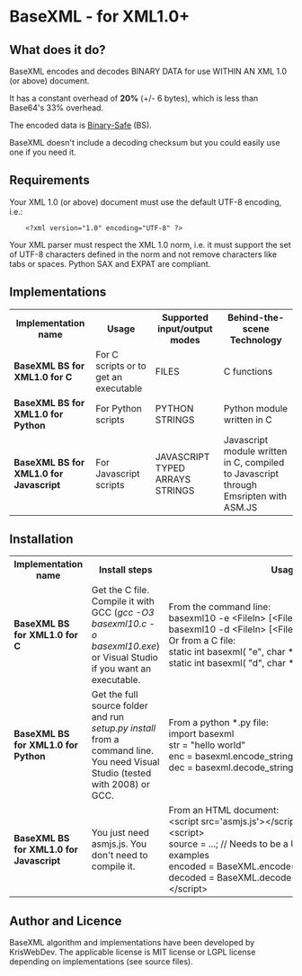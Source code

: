 BaseXML - for XML1.0+
=====================

What does it do?
----------------

BaseXML encodes and decodes BINARY DATA for use WITHIN AN XML 1.0 (or above) document.

It has a constant overhead of **20%** (+/- 6 bytes), which is less than Base64's 33% overhead.

The encoded data is [Binary-Safe](http://en.wikipedia.org/wiki/Binary-safe#Binary-safe_file_read_and_write) (BS).

BaseXML doesn't include a decoding checksum but you could easily use one if you need it.

Requirements
------------

Your XML 1.0 (or above) document must use the default UTF-8 encoding, i.e.:

        <?xml version="1.0" encoding="UTF-8" ?>

Your XML parser must respect the XML 1.0 norm, i.e. it must support the set of UTF-8 characters defined in the norm and not remove characters like tabs or spaces. Python SAX and EXPAT are compliant.


Implementations
---------------

<table>
  <tr>
    <th>Implementation name</th><th>Usage</th><th>Supported input/output modes</th><th>Behind-the-scene Technology</th>
  </tr>
  <tr>
    <td><b>BaseXML BS for XML1.0 for C</b></td><td>For C scripts or to get an executable</td><td>FILES</td><td>C functions</td>
  </tr>
  <tr>
    <td><b>BaseXML BS for XML1.0 for Python</b></td><td>For Python scripts</td><td>PYTHON STRINGS</td><td>Python module written in C</td>
  </tr>
  <tr>
    <td><b>BaseXML BS for XML1.0 for Javascript</b></td><td>For Javascript scripts</td><td>JAVASCRIPT TYPED ARRAYS STRINGS</td><td>Javascript module written in C, compiled to Javascript through Emsripten with ASM.JS</td>
  </tr>
</table>


Installation
------------

<table>
  <tr>
    <th>Implementation name</th><th>Install steps</th><th>Usage steps</th>
  </tr>
  <tr>
    <td><b>BaseXML BS for XML1.0 for C</b></td>
    <td>Get the C file. Compile it with GCC (<i>gcc -O3 basexml10.c -o basexml10.exe</i>) or Visual Studio if you want an executable.</td>
    <td>
    From the command line:<br>
    basexml10&nbsp;-e&nbsp;&lt;FileIn&gt;&nbsp;[&lt;FileOut&gt;]<br>
    basexml10&nbsp;-d&nbsp;&lt;FileIn&gt;&nbsp;[&lt;FileOut&gt;]<br>
    Or from a C file:<br>
    static&nbsp;int&nbsp;basexml(&nbsp;"e",&nbsp;char&nbsp;*infilename,&nbsp;char&nbsp;*outfilename&nbsp;);<br>
    static&nbsp;int&nbsp;basexml(&nbsp;"d",&nbsp;char&nbsp;*infilename,&nbsp;char&nbsp;*outfilename&nbsp;);
    </td>
  </tr>
  <tr>
    <td><b>BaseXML BS for XML1.0 for Python</b></td>
    <td>Get the full source folder and run <i>setup.py install</i> from a command line. You need Visual Studio (tested with 2008) or GCC.</td>
    <td>
    From a python *.py file:<br>
    import basexml<br>
    str&nbsp;=&nbsp;"hello world"<br>
    enc&nbsp;=&nbsp;basexml.encode_string(str)<br>
    dec&nbsp;=&nbsp;basexml.decode_string(enc)</td>
  </tr>
  <tr>
    <td><b>BaseXML BS for XML1.0 for Javascript</b></td>
    <td>You just need asmjs.js. You don't need to compile it.</td>
    <td>
    From an HTML document:<br>
    &lt;script&nbsp;src='asmjs.js'&gt;&lt;/script&gt;<br>
    &lt;script&gt;<br>
        source&nbsp;=&nbsp;...;&nbsp;//&nbsp;Needs to be a UInt8array, see .html file for examples<br>
        encoded&nbsp;=&nbsp;BaseXML.encode(&nbsp;source&nbsp;);<br>
        decoded&nbsp;=&nbsp;BaseXML.decode(&nbsp;encoded&nbsp;);<br>
    &lt;/script&gt;
  </tr>
</table>

Author and Licence
------------------

BaseXML algorithm and implementations have been developed by KrisWebDev. The applicable license is MIT license or LGPL license depending on implementations (see source files).

